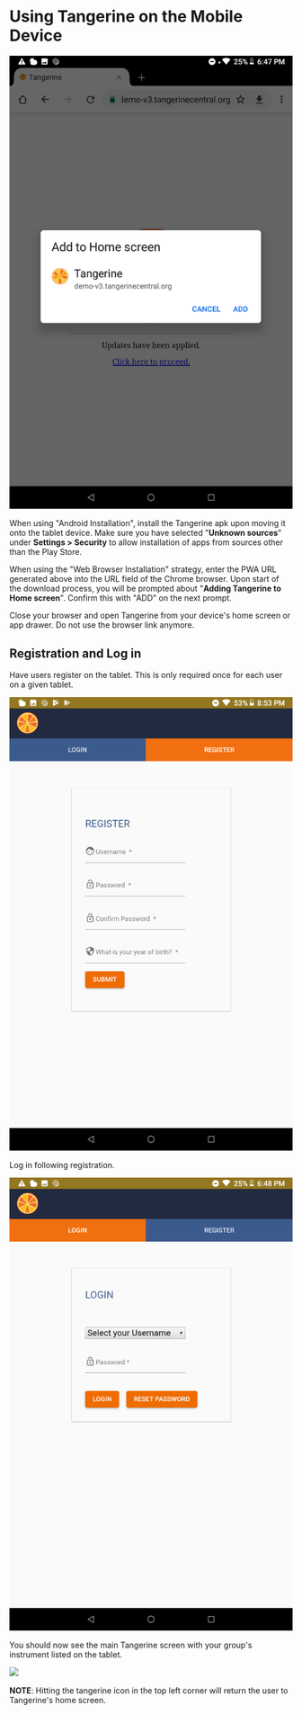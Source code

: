 Using Tangerine on the Mobile Device
========================================


<img src="./media/image88.png" width="570">

When using "Android Installation", install the
Tangerine apk upon moving it onto the tablet device. Make sure you have
selected "**Unknown sources**" under **Settings \> Security** to allow
installation of apps from sources other than the Play Store.

When using the "Web Browser Installation" strategy, enter the PWA URL
generated above into the URL field of the Chrome browser. Upon start of
the download process, you will be prompted about "**Adding Tangerine to
Home screen**". Confirm this with "ADD" on the next prompt.

Close your browser and open Tangerine from your device's home screen or
app drawer. Do not use the browser link anymore.

Registration and Log in
-----------------------

Have users register on the tablet. This is only required once for each
user on a given tablet.


<img src="./media/image89.png" width="570">


Log in following registration.

<img src="./media/image90.png" width="570">


You should now see the main Tangerine screen with your group's
instrument listed on the tablet.

<img src="./media/imaimage91ge90.png" width="570">



**NOTE**: Hitting the tangerine icon in the top left corner will return
the user to Tangerine's home screen.


